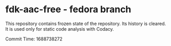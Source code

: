 # fdk-aac-free - fedora branch

This repository contains frozen state of the repository.
Its history is cleared. It is used only for static code
analysis with Codacy.

Commit Time: 1688738272